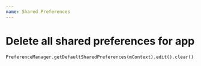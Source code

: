```yaml
---
name: Shared Preferences
---
```


# Delete all shared preferences for app

```
PreferenceManager.getDefaultSharedPreferences(mContext).edit().clear().commit();
```
